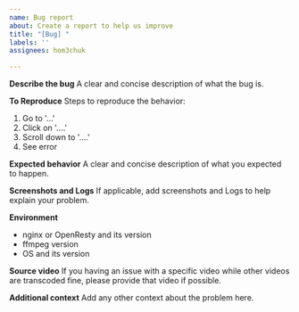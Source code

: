 ```yaml
---
name: Bug report
about: Create a report to help us improve
title: "[Bug] "
labels: ''
assignees: hom3chuk

---
```


**Describe the bug**
A clear and concise description of what the bug is.

**To Reproduce**
Steps to reproduce the behavior:
1. Go to '...'
2. Click on '....'
3. Scroll down to '....'
4. See error

**Expected behavior**
A clear and concise description of what you expected to happen.

**Screenshots and Logs**
If applicable, add screenshots and Logs to help explain your problem.

**Environment**
- nginx or OpenResty and its version
- ffmpeg version
- OS and its version

**Source video**
If you having an issue with a specific video while other videos are transcoded fine, please provide that video if possible.

**Additional context**
Add any other context about the problem here.
